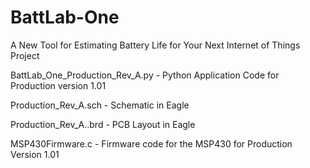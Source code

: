 # BattLab-One
A New Tool for Estimating Battery Life for Your Next Internet of Things Project 

  BattLab_One_Production_Rev_A.py - Python Application Code for Production version 1.01

  Production_Rev_A.sch - Schematic in Eagle

  Production_Rev_A..brd - PCB Layout in Eagle

  MSP430Firmware.c - Firmware code for the MSP430 for Production Version 1.01
